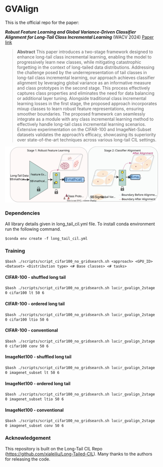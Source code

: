# GVAlign
This is the official repo for the paper:

***Robust Feature Learning and Global Variance-Driven Classifier Alignment for Long-Tail Class Incremental Learning*** (WACV 2024) [Paper link](https://openaccess.thecvf.com/content/WACV2024/papers/Kalla_Robust_Feature_Learning_and_Global_Variance-Driven_Classifier_Alignment_for_Long-Tail_WACV_2024_paper.pdf)




> **Abstract** This paper introduces a two-stage framework designed to enhance long-tail class incremental learning, enabling the model to progressively learn new classes, while mitigating catastrophic forgetting in the context of long-tailed data distributions. Addressing the challenge posed by the underrepresentation of tail classes in long-tail class incremental learning, our approach achieves classifier alignment by leveraging global variance as an informative measure and class prototypes in the second stage. This process effectively captures class properties and eliminates the need for data balancing or additional layer tuning. Alongside traditional class incremental learning losses in the first stage, the proposed approach incorporates mixup classes to learn robust feature representations, ensuring smoother boundaries. The proposed framework can seamlessly integrate as a module with any class incremental learning method to effectively handle long-tail class incremental learning scenarios. Extensive experimentation on the CIFAR-100 and ImageNet-Subset datasets validates the approach’s efficacy, showcasing its superiority over state-of-the-art techniques across various long-tail CIL settings.

<p align="center">
  <img src="https://github.com/JAYATEJAK/GVAlign/blob/main/Figures/WACV_2stage-Page-6-Page-5.drawio.svg" alt="Sublime's custom image"/>
</p> 

### Dependencies
All library details given in long_tail_cil.yml file. To install conda environment run the following command.
```
$conda env create -f long_tail_cil.yml
```

### Training
```
$bash ./scripts/script_cifar100_no_gridsearch.sh <approach> <GPU_ID> <Dataset> <Distribution type> <# Base classes> <# tasks>
```
#### CIFAR-100 - shuffled long tail
```
$bash ./scripts/script_cifar100_no_gridsearch.sh lucir_gvalign_2stage 0 cifar100 lt 50 6
```

#### CIFAR-100 - ordered long tail
```
$bash ./scripts/script_cifar100_no_gridsearch.sh lucir_gvalign_2stage 0 cifar100 ltio 50 6
```

#### CIFAR-100 -  conventional
```
$bash ./scripts/script_cifar100_no_gridsearch.sh lucir_gvalign_2stage 0 cifar100 conv 50 6
```
#### ImageNet100 - shuffled long tail
```
$bash ./scripts/script_cifar100_no_gridsearch.sh lucir_gvalign_2stage 0 imagenet_subset lt 50 6
```

#### ImageNet100 - ordered long tail
```
$bash ./scripts/script_cifar100_no_gridsearch.sh lucir_gvalign_2stage 0 imagenet_subset ltio 50 6
```

#### ImageNet100 -  conventional
```
$bash ./scripts/script_cifar100_no_gridsearch.sh lucir_gvalign_2stage 0 imagenet_subset conv 50 6
```
### Acknowledgement
This repository is built on the Long-Tail CIL Repo (https://github.com/xialeiliu/Long-Tailed-CIL). Many thanks to the authors for releasing the code.



